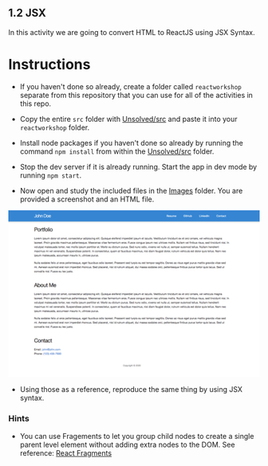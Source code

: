 ## 1.2 JSX

In this activity we are going to convert HTML to ReactJS using JSX Syntax.

# Instructions

* If you haven't done so already, create a folder called `reactworkshop` separate from this repository that you can use for all of the activities in this repo.

* Copy the entire `src` folder with [Unsolved/src](Unsolved/src) and paste it into your `reactworkshop` folder.

* Install node packages if you haven't done so already by running the command `npm install` from within the [Unsolved/src](Unsolved/src) folder.

* Stop the dev server if it is already running. Start the app in dev mode by running `npm start`.

* Now open and study the included files in the [Images](Images) folder. You are provided a screenshot and an HTML file.

![Portfolio Sample](Images/01-Portfolio.png)

* Using those as a reference, reproduce the same thing by using JSX syntax.

### Hints

* You can use Fragements to let you group child nodes to create a single parent level element without adding extra nodes to the DOM. See reference: [React Fragments](https://reactjs.org/docs/fragments.html)